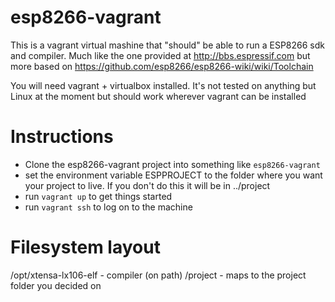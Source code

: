 esp8266-vagrant
===============

This is a vagrant virtual mashine that "should" be able to
run a ESP8266 sdk and compiler. Much like the one provided
at http://bbs.espressif.com but more based on 
https://github.com/esp8266/esp8266-wiki/wiki/Toolchain

You will need vagrant + virtualbox installed.
It's not tested on anything but Linux at the moment
but should work wherever vagrant can be installed


Instructions
============

* Clone the esp8266-vagrant project into something like
  `esp8266-vagrant`
* set the environment variable ESPPROJECT to the folder where
  you want your project to live. If you don't do this it will be 
  in ../project
* run `vagrant up` to get things started
* run `vagrant ssh` to log on to the machine

Filesystem layout
=================

/opt/xtensa-lx106-elf		- compiler (on path)
/project					- maps to the project folder you decided on
